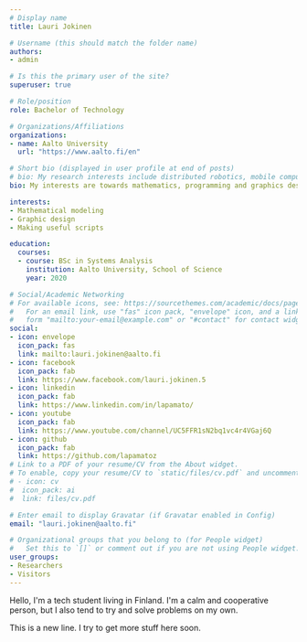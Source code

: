```yaml
---
# Display name
title: Lauri Jokinen

# Username (this should match the folder name)
authors:
- admin

# Is this the primary user of the site?
superuser: true

# Role/position
role: Bachelor of Technology

# Organizations/Affiliations
organizations:
- name: Aalto University
  url: "https://www.aalto.fi/en"

# Short bio (displayed in user profile at end of posts)
# bio: My research interests include distributed robotics, mobile computing and programmable matter.
bio: My interests are towards mathematics, programming and graphics design.

interests:
- Mathematical modeling
- Graphic design
- Making useful scripts

education:
  courses:
  - course: BSc in Systems Analysis
    institution: Aalto University, School of Science
    year: 2020

# Social/Academic Networking
# For available icons, see: https://sourcethemes.com/academic/docs/page-builder/#icons
#   For an email link, use "fas" icon pack, "envelope" icon, and a link in the
#   form "mailto:your-email@example.com" or "#contact" for contact widget.
social:
- icon: envelope
  icon_pack: fas
  link: mailto:lauri.jokinen@aalto.fi
- icon: facebook
  icon_pack: fab
  link: https://www.facebook.com/lauri.jokinen.5
- icon: linkedin
  icon_pack: fab
  link: https://www.linkedin.com/in/lapamato/
- icon: youtube
  icon_pack: fab
  link: https://www.youtube.com/channel/UC5FFR1sN2bq1vc4r4VGaj6Q
- icon: github
  icon_pack: fab
  link: https://github.com/lapamatoz
# Link to a PDF of your resume/CV from the About widget.
# To enable, copy your resume/CV to `static/files/cv.pdf` and uncomment the lines below.
# - icon: cv
#  icon_pack: ai
#  link: files/cv.pdf

# Enter email to display Gravatar (if Gravatar enabled in Config)
email: "lauri.jokinen@aalto.fi"

# Organizational groups that you belong to (for People widget)
#   Set this to `[]` or comment out if you are not using People widget.
user_groups:
- Researchers
- Visitors
---
```


Hello, I'm a tech student living in Finland. I'm a calm and cooperative person, but I also tend to try and solve problems on my own.

This is a new line. I try to get more stuff here soon.
